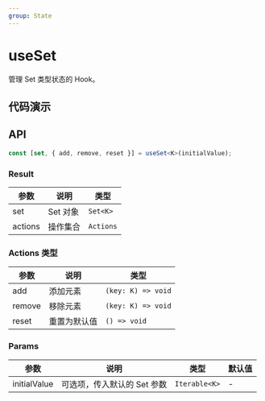 ```yaml
---
group: State
---
```


# useSet

管理 Set 类型状态的 Hook。

## 代码演示

<code src="./demo/demo1.tsx" ></code>

## API

```typescript
const [set, { add, remove, reset }] = useSet<K>(initialValue);
```

### Result

| 参数    | 说明     | 类型      |
| ------- | -------- | --------- |
| set     | Set 对象 | `Set<K>`  |
| actions | 操作集合 | `Actions` |

### Actions 类型

| 参数   | 说明         | 类型               |
| ------ | ------------ | ------------------ |
| add    | 添加元素     | `(key: K) => void` |
| remove | 移除元素     | `(key: K) => void` |
| reset  | 重置为默认值 | `() => void`       |

### Params

| 参数         | 说明                        | 类型          | 默认值 |
| ------------ | --------------------------- | ------------- | ------ |
| initialValue | 可选项，传入默认的 Set 参数 | `Iterable<K>` | -      |
